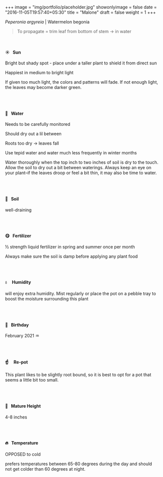 +++
image = "img/portfolio/placeholder.jpg"
showonlyimage = false
date = "2016-11-05T19:57:40+05:30"
title = "Malone"
draft = false
weight = 1
+++

*Peperonia argyreia* | Watermelon begonia
<!--more-->

> To propagate = trim leaf from bottom of stem → in water

</br>

#### :sunny:  &nbsp; Sun
Bright but shady spot - place under a taller plant to shield it from direct sun


Happiest in medium to bright light

If given too much light, the colors and patterns will fade.  If not enough light, the leaves may become darker green.

</br></br>

#### :ocean:  &nbsp; Water
Needs to be carefully monitored

Should dry out a lil between

Roots too dry → leaves fall

Use tepid water and water much less frequently in winter months

Water thoroughly when the top inch to two inches of soil is dry to the touch. Allow the soil to dry out a bit between waterings. Always keep an eye on your plant–if the leaves droop or feel a bit thin, it may also be time to water.

</br></br>

#### :seedling:  &nbsp; Soil
well-draining

</br></br>

#### :yum:  &nbsp; Fertilizer
½ strength liquid fertilizer in spring and summer once per month

Always make sure the soil is damp before applying any plant food


</br></br>

#### :droplet: &nbsp; &nbsp; Humidity
will enjoy extra humidity. Mist regularly or place the pot on a pebble tray to boost the moisture surrounding this plant

</br></br>

#### :cake:  &nbsp; Birthday
February 2021 :aquarius:

</br></br>

#### :point_up:  &nbsp;&nbsp;&nbsp; Re-pot
This plant likes to be slightly root bound, so it is best to opt for a pot that seems a little bit too small.

</br></br>

#### :triumph:  &nbsp; Mature Height
4-8 inches

</br></br>

#### :fire:  &nbsp; Temperature
OPPOSED to cold

prefers temperatures between 65-80 degrees during the day and should not get colder than 60 degrees at night.

</br></br>
